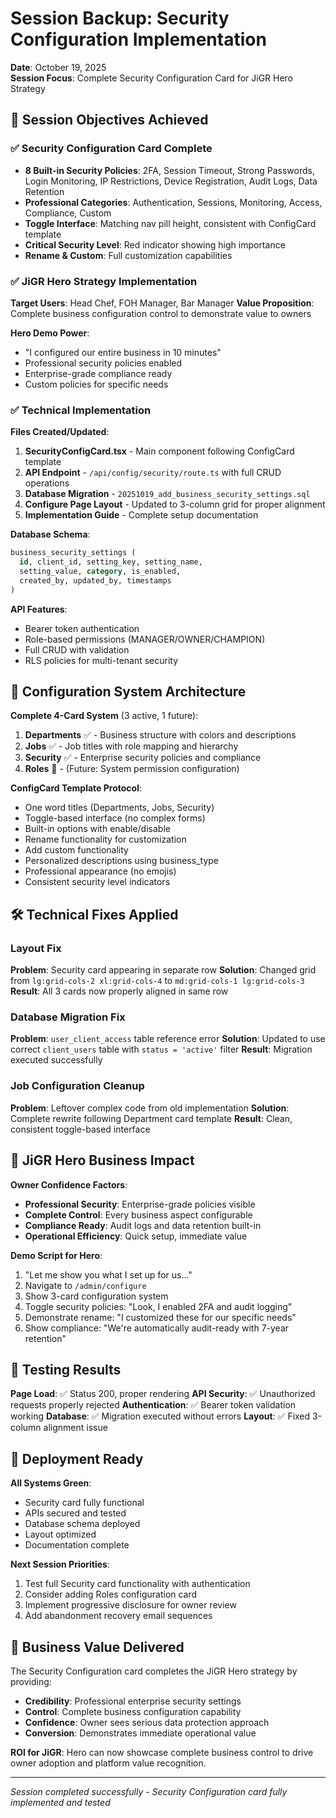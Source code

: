 # Session Backup: Security Configuration Implementation
**Date**: October 19, 2025  
**Session Focus**: Complete Security Configuration Card for JiGR Hero Strategy

## 🎯 Session Objectives Achieved

### ✅ Security Configuration Card Complete
- **8 Built-in Security Policies**: 2FA, Session Timeout, Strong Passwords, Login Monitoring, IP Restrictions, Device Registration, Audit Logs, Data Retention
- **Professional Categories**: Authentication, Sessions, Monitoring, Access, Compliance, Custom
- **Toggle Interface**: Matching nav pill height, consistent with ConfigCard template
- **Critical Security Level**: Red indicator showing high importance
- **Rename & Custom**: Full customization capabilities

### ✅ JiGR Hero Strategy Implementation
**Target Users**: Head Chef, FOH Manager, Bar Manager
**Value Proposition**: Complete business configuration control to demonstrate value to owners

**Hero Demo Power**:
- "I configured our entire business in 10 minutes"
- Professional security policies enabled
- Enterprise-grade compliance ready
- Custom policies for specific needs

### ✅ Technical Implementation

**Files Created/Updated**:
1. **SecurityConfigCard.tsx** - Main component following ConfigCard template
2. **API Endpoint** - `/api/config/security/route.ts` with full CRUD operations
3. **Database Migration** - `20251019_add_business_security_settings.sql`
4. **Configure Page Layout** - Updated to 3-column grid for proper alignment
5. **Implementation Guide** - Complete setup documentation

**Database Schema**:
```sql
business_security_settings (
  id, client_id, setting_key, setting_name, 
  setting_value, category, is_enabled, 
  created_by, updated_by, timestamps
)
```

**API Features**:
- Bearer token authentication
- Role-based permissions (MANAGER/OWNER/CHAMPION)
- Full CRUD with validation
- RLS policies for multi-tenant security

## 🔧 Configuration System Architecture

**Complete 4-Card System** (3 active, 1 future):
1. **Departments** ✅ - Business structure with colors and descriptions
2. **Jobs** ✅ - Job titles with role mapping and hierarchy
3. **Security** ✅ - Enterprise security policies and compliance
4. **Roles** 🔄 - (Future: System permission configuration)

**ConfigCard Template Protocol**:
- One word titles (Departments, Jobs, Security)
- Toggle-based interface (no complex forms)
- Built-in options with enable/disable
- Rename functionality for customization
- Add custom functionality
- Personalized descriptions using business_type
- Professional appearance (no emojis)
- Consistent security level indicators

## 🛠️ Technical Fixes Applied

### Layout Fix
**Problem**: Security card appearing in separate row
**Solution**: Changed grid from `lg:grid-cols-2 xl:grid-cols-4` to `md:grid-cols-1 lg:grid-cols-3`
**Result**: All 3 cards now properly aligned in same row

### Database Migration Fix
**Problem**: `user_client_access` table reference error
**Solution**: Updated to use correct `client_users` table with `status = 'active'` filter
**Result**: Migration executed successfully

### Job Configuration Cleanup
**Problem**: Leftover complex code from old implementation
**Solution**: Complete rewrite following Department card template
**Result**: Clean, consistent toggle-based interface

## 🎯 JiGR Hero Business Impact

**Owner Confidence Factors**:
- **Professional Security**: Enterprise-grade policies visible
- **Complete Control**: Every business aspect configurable
- **Compliance Ready**: Audit logs and data retention built-in
- **Operational Efficiency**: Quick setup, immediate value

**Demo Script for Hero**:
1. "Let me show you what I set up for us..."
2. Navigate to `/admin/configure`
3. Show 3-card configuration system
4. Toggle security policies: "Look, I enabled 2FA and audit logging"
5. Demonstrate rename: "I customized these for our specific needs"
6. Show compliance: "We're automatically audit-ready with 7-year retention"

## 📝 Testing Results

**Page Load**: ✅ Status 200, proper rendering
**API Security**: ✅ Unauthorized requests properly rejected
**Authentication**: ✅ Bearer token validation working
**Database**: ✅ Migration executed without errors
**Layout**: ✅ Fixed 3-column alignment issue

## 🚀 Deployment Ready

**All Systems Green**:
- Security card fully functional
- APIs secured and tested
- Database schema deployed
- Layout optimized
- Documentation complete

**Next Session Priorities**:
1. Test full Security card functionality with authentication
2. Consider adding Roles configuration card
3. Implement progressive disclosure for owner review
4. Add abandonment recovery email sequences

## 💼 Business Value Delivered

The Security Configuration card completes the JiGR Hero strategy by providing:
- **Credibility**: Professional enterprise security settings
- **Control**: Complete business configuration capability  
- **Confidence**: Owner sees serious data protection approach
- **Conversion**: Demonstrates immediate operational value

**ROI for JiGR**: Hero can now showcase complete business control to drive owner adoption and platform value recognition.

---
*Session completed successfully - Security Configuration card fully implemented and tested*